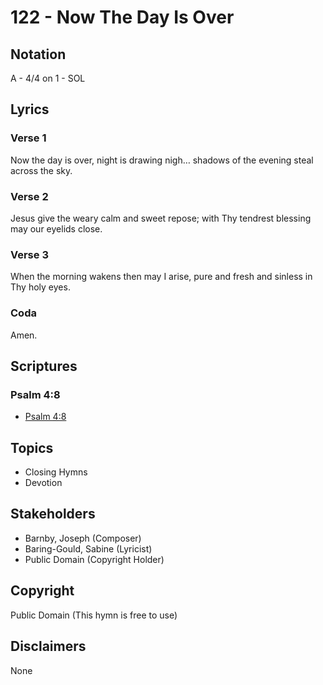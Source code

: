 # 122 - Now The Day Is Over

## Notation

A - 4/4 on 1 - SOL

## Lyrics

### Verse 1

Now the day is over, night is drawing nigh… shadows of the evening steal across the sky.

### Verse 2

Jesus give the weary calm and sweet repose; with Thy tendrest blessing may our eyelids close.

### Verse 3

When the morning wakens then may I arise, pure and fresh and sinless in Thy holy eyes. 

### Coda

Amen.


## Scriptures

### Psalm 4:8

- [Psalm 4:8](https://www.biblegateway.com/passage/?search=Psalm%204%3A8)


## Topics

- Closing Hymns
- Devotion

## Stakeholders

- Barnby, Joseph (Composer)
- Baring-Gould, Sabine (Lyricist)
- Public Domain (Copyright Holder)

## Copyright

Public Domain
(This hymn is free to use)

## Disclaimers

None

